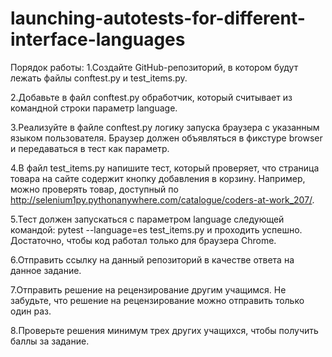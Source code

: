# launching-autotests-for-different-interface-languages
Порядок работы:
1.Создайте GitHub-репозиторий, в котором будут лежать файлы conftest.py и test_items.py.

2.Добавьте в файл conftest.py обработчик, который считывает из командной строки параметр language.

3.Реализуйте в файле conftest.py логику запуска браузера с указанным языком пользователя. Браузер должен объявляться в фикстуре browser и передаваться в тест как параметр.

4.В файл test_items.py напишите тест, который проверяет, что страница товара на сайте содержит кнопку добавления в корзину. Например, можно проверять товар, доступный по http://selenium1py.pythonanywhere.com/catalogue/coders-at-work_207/.

5.Тест должен запускаться с параметром language следующей командой:
pytest --language=es test_items.py
и проходить успешно. Достаточно, чтобы код работал только для браузера Сhrome.

6.Отправить ссылку на данный репозиторий в качестве ответа на данное задание.

7.Отправить решение на рецензирование другим учащимся. Не забудьте, что решение на рецензирование можно отправить только один раз.

8.Проверьте решения минимум трех других учащихся, чтобы получить баллы за задание.
